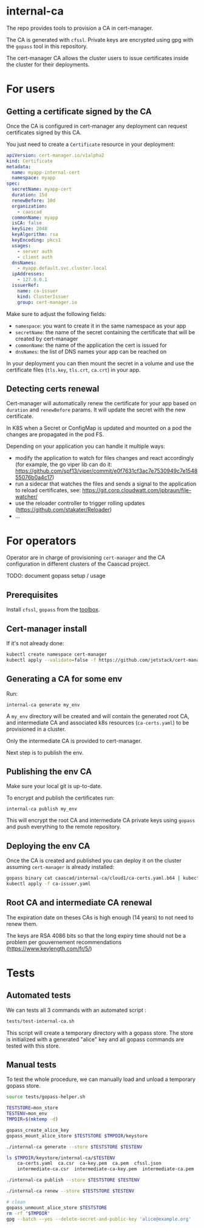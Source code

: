 internal-ca
===========

The repo provides tools to provision a CA in cert-manager.

The CA is generated with `cfssl`. Private keys are encrypted
using gpg with the `gopass` tool in this repository.

The cert-manager CA allows the cluster users to issue certificates
inside the cluster for their deployments.

# For users

## Getting a certificate signed by the CA

Once the CA is configured in cert-manager any deployment can request
certificates signed by this CA.

You just need to create a `Certificate` resource in your deployment:

```yaml
apiVersion: cert-manager.io/v1alpha2
kind: Certificate
metadata:
  name: myapp-internal-cert
  namespace: myapp
spec:
  secretName: myapp-cert
  duration: 15d
  renewBefore: 10d
  organization:
    - caascad
  commonName: myapp
  isCA: false
  keySize: 2048
  keyAlgorithm: rsa
  keyEncoding: pkcs1
  usages:
    - server auth
    - client auth
  dnsNames:
    - myapp.default.svc.cluster.local
  ipAddresses:
    - 127.0.0.1
  issuerRef:
    name: ca-issuer
    kind: ClusterIssuer
    group: cert-manager.io
```

Make sure to adjust the following fields:

* `namespace`: you want to create it in the same namespace as your app
* `secretName`: the name of the secret containing the certificate
                that will be created by cert-manager
* `commonName`: the name of the application the cert is issued for
* `dnsNames`: the list of DNS names your app can be reached on

In your deployment you can then mount the secret in a volume and use the
certificate files (`tls.key`, `tls.crt`, `ca.crt`) in your app.

## Detecting certs renewal

Cert-manager will automatically renew the certificate for your app based on
`duration` and `renewBefore` params. It will update the secret with the new
certificate.

In K8S when a Secret or ConfigMap is updated and mounted on a pod the changes
are propagated in the pod FS.

Depending on your application you can handle it multiple ways:

* modify the application to watch for files changes and react accordingly
  (for example, the go viper lib can do it:
  https://github.com/spf13/viper/commit/e0f7631cf3ac7e7530949c7e154855076b0a4c17)
* run a sidecar that watches the files and sends a signal to the application to
  reload certificates, see: https://git.corp.cloudwatt.com/jpbraun/file-watcher/
* use the reloader controller to trigger rolling updates (https://github.com/stakater/Reloader)
* ...

# For operators

Operator are in charge of provisioning `cert-manager` and the CA configuration
in different clusters of the Caascad project.

TODO: document gopass setup / usage

## Prerequisites

Install `cfssl`, `gopass` from the
[toolbox](https://github.com/Caascad/toolbox).

## Cert-manager install

If it's not already done:

```bash
kubectl create namespace cert-manager
kubectl apply --validate=false -f https://github.com/jetstack/cert-manager/releases/download/v0.12.0/cert-manager.yaml
```

## Generating a CA for some env

Run:

```
internal-ca generate my_env
```

A `my_env` directory will be created and will contain the generated root CA,
and intermediate CA and associated k8s resources (`ca-certs.yaml`) to be
provisioned in a cluster.

Only the intermediate CA is provided to cert-manager.

Next step is to publish the env.

## Publishing the env CA

Make sure your local git is up-to-date.

To encrypt and publish the certificates run:

```
internal-ca publish my_env
```

This will encrypt the root CA and intermediate CA private keys using `gopass`
and push everything to the remote repository.

## Deploying the env CA

Once the CA is created and published you can deploy it on the cluster assuming
`cert-manager` is already installed:

```bash
gopass binary cat caascad/internal-ca/cloud1/ca-certs.yaml.b64 | kubectl apply -f -
kubectl apply -f ca-issuer.yaml
```

## Root CA and intermediate CA renewal

The expiration date on theses CAs is high enough (14 years) to not need to renew them. 

The keys are RSA 4086 bits so that the long expiry time should not be a problem per gouvernement recommendations (https://www.keylength.com/fr/5/)

# Tests

## Automated tests

We can tests all 3 commands with an automated script :

``` bash
tests/test-internal-ca.sh
```

This script will create a temporary directory with a gopass store. The store is
initialized with a generated "alice" key and all gopass commands are tested with
this store.

## Manual tests

To test the whole procedure, we can manually load and unload a temporary gopass
store.

``` bash
source tests/gopass-helper.sh

TESTSTORE=mon_store
TESTENV=mon_env
TMPDIR=$(mktemp -d)

gopass_create_alice_key
gopass_mount_alice_store $TESTSTORE $TMPDIR/keystore

./internal-ca generate --store $TESTSTORE $TESTENV

ls $TMPDIR/keystore/internal-ca/$TESTENV
    ca-certs.yaml  ca.csr  ca-key.pem  ca.pem  cfssl.json
    intermediate-ca.csr  intermediate-ca-key.pem  intermediate-ca.pem

./internal-ca publish --store $TESTSTORE $TESTENV

./internal-ca renew --store $TESTSTORE $TESTENV

# clean
gopass_unmount_alice_store $TESTSTORE
rm -rf "$TMPDIR"
gpg --batch --yes --delete-secret-and-public-key 'alice@example.org'
